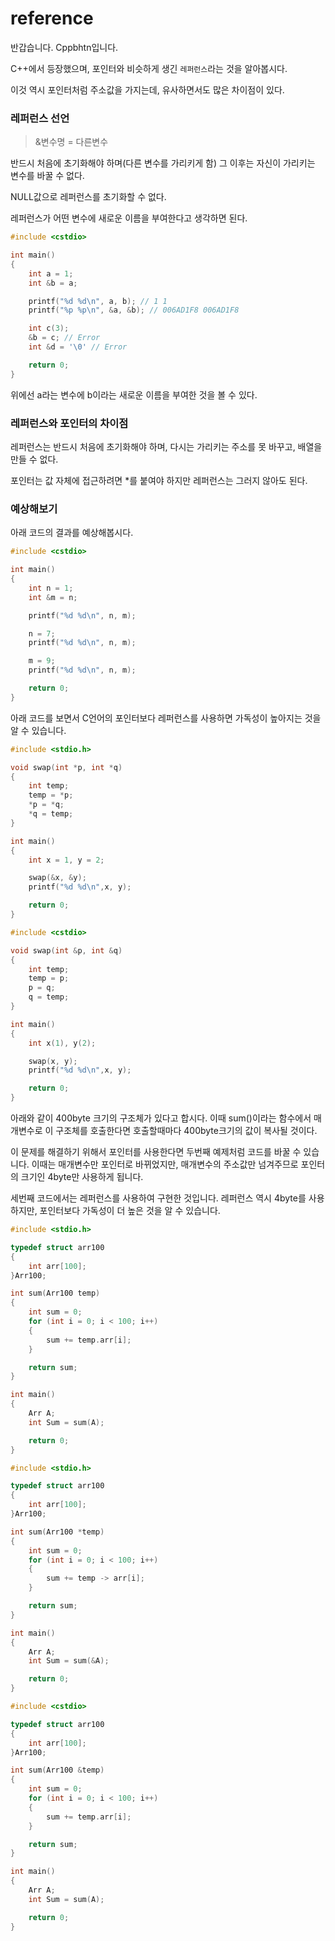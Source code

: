 # reference
반갑습니다. Cppbhtn입니다.

C++에서 등장했으며, 포인터와 비슷하게 생긴 `레퍼런스`라는 것을 알아봅시다.

이것 역시 포인터처럼 주소값을 가지는데, 유사하면서도 많은 차이점이 있다.

### 레퍼런스 선언
> &변수명 = 다른변수


반드시 처음에 초기화해야 하며(다른 변수를 가리키게 함)
그 이후는 자신이 가리키는 변수를 바꿀 수 없다.

NULL값으로 레퍼런스를 초기화할 수 없다.

레퍼런스가 어떤 변수에 새로운 이름을 부여한다고 생각하면 된다.

```C++
#include <cstdio>

int main()
{   
    int a = 1;
    int &b = a;

    printf("%d %d\n", a, b); // 1 1
    printf("%p %p\n", &a, &b); // 006AD1F8 006AD1F8

    int c(3);
    &b = c; // Error
    int &d = '\0' // Error

    return 0;
}
```
위에선 a라는 변수에 b이라는 새로운 이름을 부여한 것을 볼 수 있다.


### 레퍼런스와 포인터의 차이점

레퍼런스는 반드시 처음에 초기화해야 하며, 다시는 가리키는 주소를 못 바꾸고, 배열을 만들 수 없다.

포인터는 값 자체에 접근하려면 *를 붙여야 하지만 레퍼런스는 그러지 않아도 된다.



### 예상해보기
아래 코드의 결과를 예상해봅시다.
```C++
#include <cstdio>

int main()
{
    int n = 1;
    int &m = n;

    printf("%d %d\n", n, m);

    n = 7;
    printf("%d %d\n", n, m);

    m = 9;
    printf("%d %d\n", n, m);

    return 0;
}
```


아래 코드를 보면서 C언어의 포인터보다 레퍼런스를 사용하면 가독성이 높아지는 것을 알 수 있습니다.
```C
#include <stdio.h>

void swap(int *p, int *q)
{
    int temp;
    temp = *p;
    *p = *q;
    *q = temp;
}

int main()
{
    int x = 1, y = 2;

    swap(&x, &y);
    printf("%d %d\n",x, y);

    return 0;
}
```

```C++
#include <cstdio>

void swap(int &p, int &q)
{
    int temp;
    temp = p;
    p = q;
    q = temp;
}

int main()
{
    int x(1), y(2);

    swap(x, y);
    printf("%d %d\n",x, y);

    return 0;
}
```


아래와 같이 400byte 크기의 구조체가 있다고 합시다.
이때 sum()이라는 함수에서 매개변수로 이 구조체를 호출한다면
호출할때마다 400byte크기의 값이 복사될 것이다.

이 문제를 해결하기 위해서 포인터를 사용한다면 두번째 예제처럼 코드를 바꿀 수 있습니다.
이때는 매개변수만 포인터로 바뀌었지만, 매개변수의 주소값만 넘겨주므로 포인터의 크기인 4byte만 사용하게 됩니다.

세번째 코드에서는 레퍼런스를 사용하여 구현한 것입니다.
레퍼런스 역시 4byte를 사용하지만, 포인터보다 가독성이 더 높은 것을 알 수 있습니다.

```C
#include <stdio.h>

typedef struct arr100
{
    int arr[100];
}Arr100;

int sum(Arr100 temp)
{
    int sum = 0;
    for (int i = 0; i < 100; i++)
    {
        sum += temp.arr[i];
    }

    return sum;
}

int main()
{
    Arr A;
    int Sum = sum(A);

    return 0;
}
```


```C
#include <stdio.h>

typedef struct arr100
{
    int arr[100];
}Arr100;

int sum(Arr100 *temp)
{
    int sum = 0;
    for (int i = 0; i < 100; i++)
    {
        sum += temp -> arr[i];
    }

    return sum;
}

int main()
{
    Arr A;
    int Sum = sum(&A);

    return 0;
}
```

```C++
#include <cstdio>

typedef struct arr100
{
    int arr[100];
}Arr100;

int sum(Arr100 &temp)
{
    int sum = 0;
    for (int i = 0; i < 100; i++)
    {
        sum += temp.arr[i];
    }

    return sum;
}

int main()
{
    Arr A;
    int Sum = sum(A);

    return 0;
}
```